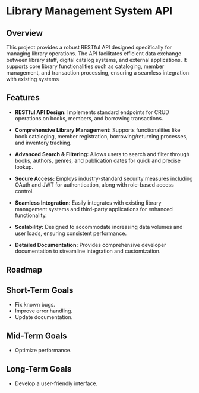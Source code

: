 # **Library Management System API**
## **Overview**  
This project provides a robust RESTful API designed specifically for managing library operations. The API facilitates efficient data exchange between library staff, digital catalog systems, and external applications. It supports core library functionalities such as cataloging, member management, and transaction processing, ensuring a seamless integration with existing systems
## **Features**  
- **RESTful API Design:** Implements standard endpoints for CRUD operations on books, members, and borrowing transactions.
  
- **Comprehensive Library Management:** Supports functionalities like book cataloging, member registration, borrowing/returning processes, and inventory tracking.
  
- **Advanced Search & Filtering:** Allows users to search and filter through books, authors, genres, and publication dates for quick and precise lookup.
  
- **Secure Access:** Employs industry-standard security measures including OAuth and JWT for authentication, along with role-based access control.
  
- **Seamless Integration:** Easily integrates with existing library management systems and third-party applications for enhanced functionality.
  
- **Scalability:** Designed to accommodate increasing data volumes and user loads, ensuring consistent performance.
  
- **Detailed Documentation:** Provides comprehensive developer documentation to streamline integration and customization.

## **Roadmap**

## Short-Term Goals
- Fix known bugs.
- Improve error handling.
- Update documentation.

## Mid-Term Goals
- Optimize performance.

## Long-Term Goals
- Develop a user-friendly interface.

